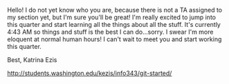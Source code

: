 Hello!
  I do not yet know who you are, because there is not a TA assigned to my section yet, but I'm sure you'll be great! I'm really excited to jump into this quarter and start learning all the things about all the stuff. It's currently 4:43 AM so things and stuff is the best I can do...sorry. I swear I'm more eloquent at normal human hours! I can't wait to meet you and start working this quarter.

  Best, 
     Katrina Ezis

http://students.washington.edu/kezis/info343/git-started/